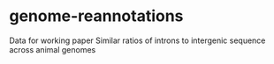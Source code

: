 # genome-reannotations
Data for working paper Similar ratios of introns to intergenic sequence across animal genomes
